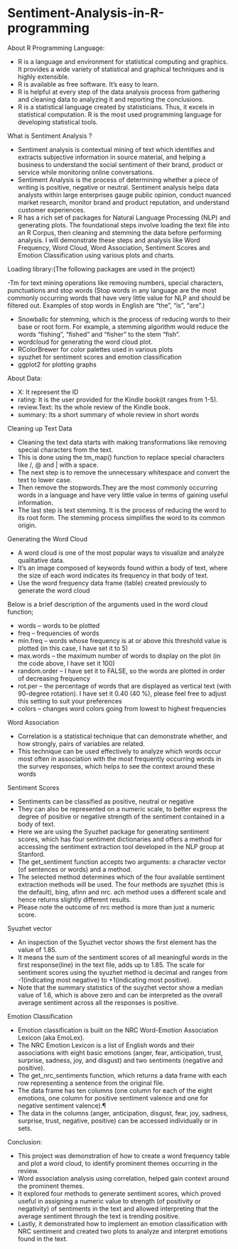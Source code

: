 # Sentiment-Analysis-in-R-programming

About R Programming Language:
- R is a language and environment for statistical computing and graphics. It provides a wide variety of statistical and graphical techniques and is highly extensible.
- R is available as free software. It’s easy to learn.
- R is helpful at every step of the data analysis process from gathering and cleaning data to analyzing it and reporting the conclusions.
- R is a statistical language created by statisticians. Thus, it excels in statistical computation. R is the most used programming language for developing statistical tools.

What is Sentiment Analysis ?
- Sentiment analysis is contextual mining of text which identifies and extracts subjective information in source material, and helping a business to understand the social sentiment of their brand, product or service while monitoring online conversations.
- Sentiment Analysis is the process of determining whether a piece of writing is positive, negative or neutral. Sentiment analysis helps data analysts within large enterprises gauge public opinion, conduct nuanced market research, monitor brand and product reputation, and understand customer experiences.
- R has a rich set of packages for Natural Language Processing (NLP) and generating plots. The foundational steps involve loading the text file into an R Corpus, then cleaning and stemming the data before performing analysis. I will demonstrate these steps and analysis like Word Frequency, Word Cloud, Word Association, Sentiment Scores and Emotion Classification using various plots and charts.

Loading library:(The following packages are used in the project)

-Tm for text mining operations like removing numbers, special characters, punctuations and stop words (Stop words in any language are the most commonly occurring words that have very little value for NLP and should be filtered out. Examples of stop words in English are “the”, “is”, “are”.)
- Snowballc for stemming, which is the process of reducing words to their base or root form. For example, a stemming algorithm would reduce the words “fishing”, “fished” and “fisher” to the stem “fish”.
- wordcloud for generating the word cloud plot.
- RColorBrewer for color palettes used in various plots
- syuzhet for sentiment scores and emotion classification
- ggplot2 for plotting graphs


About Data:
- X: It represent the ID
- rating: It is the user provided for the Kindle book(it ranges from 1-5).
- review.Text: Its the whole review of the Kindle book.
- summary: Its a short summary of whole review in short words

Cleaning up Text Data
- Cleaning the text data starts with making transformations like removing special characters from the text.
- This is done using the tm_map() function to replace special characters like /, @ and | with a space.
- The next step is to remove the unnecessary whitespace and convert the text to lower case.
- Then remove the stopwords.They are the most commonly occurring words in a language and have very little value in terms of gaining useful information.
- The last step is text stemming. It is the process of reducing the word to its root form. The stemming process simplifies the word to its common origin.


Generating the Word Cloud
- A word cloud is one of the most popular ways to visualize and analyze qualitative data.
- It’s an image composed of keywords found within a body of text, where the size of each word indicates its frequency in that body of text.
- Use the word frequency data frame (table) created previously to generate the word cloud


Below is a brief description of the arguments used in the word cloud function;
- words – words to be plotted
- freq – frequencies of words
- min.freq – words whose frequency is at or above this threshold value is plotted (in this case, I have set it to 5)
- max.words – the maximum number of words to display on the plot (in the code above, I have set it 100)
- random.order – I have set it to FALSE, so the words are plotted in order of decreasing frequency
- rot.per – the percentage of words that are displayed as vertical text (with 90-degree rotation). I have set it 0.40 (40 %), please feel free to adjust this setting to suit your preferences
- colors – changes word colors going from lowest to highest frequencies


Word Association
- Correlation is a statistical technique that can demonstrate whether, and how strongly, pairs of variables are related.
- This technique can be used effectively to analyze which words occur most often in association with the most frequently occurring words in the survey responses, which helps to see the context around these words


Sentiment Scores
- Sentiments can be classified as positive, neutral or negative
- They can also be represented on a numeric scale, to better express the degree of positive or negative strength of the sentiment contained in a body of text.
- Here we are using the Syuzhet package for generating sentiment scores, which has four sentiment dictionaries and offers a method for accessing the sentiment extraction tool developed in the NLP group at Stanford.
- The get_sentiment function accepts two arguments: a character vector (of sentences or words) and a method.
- The selected method determines which of the four available sentiment extraction methods will be used. The four methods are syuzhet (this is the default), bing, afinn and nrc.
ach method uses a different scale and hence returns slightly different results. 
- Please note the outcome of nrc method is more than just a numeric score.


Syuzhet vector
- An inspection of the Syuzhet vector shows the first element has the value of 1.85.
- It means the sum of the sentiment scores of all meaningful words in the first response(line) in the text file, adds up to 1.85. The scale for sentiment scores using the syuzhet method is decimal and ranges from -1(indicating most negative) to +1(indicating most positive).
- Note that the summary statistics of the suyzhet vector show a median value of 1.6, which is above zero and can be interpreted as the overall average sentiment across all the responses is positive.

Emotion Classification
- Emotion classification is built on the NRC Word-Emotion Association Lexicon (aka EmoLex).
- The NRC Emotion Lexicon is a list of English words and their associations with eight basic emotions (anger, fear, anticipation, trust, surprise, sadness, joy, and disgust) and two sentiments (negative and positive).
- The get_nrc_sentiments function, which returns a data frame with each row representing a sentence from the original file.
- The data frame has ten columns (one column for each of the eight emotions, one column for positive sentiment valence and one for negative sentiment valence).¶
- The data in the columns (anger, anticipation, disgust, fear, joy, sadness, surprise, trust, negative, positive) can be accessed individually or in sets.

Conclusion:
- This project was demonstration of how to create a word frequency table and plot a word cloud, to identify prominent themes occurring in the review.
- Word association analysis using correlation, helped gain context around the prominent themes.
- It explored four methods to generate sentiment scores, which proved useful in assigning a numeric value to strength (of positivity or negativity) of sentiments in the text and allowed interpreting that the average sentiment through the text is trending positive.
- Lastly, it demonstrated how to implement an emotion classification with NRC sentiment and created two plots to analyze and interpret emotions found in the text.


